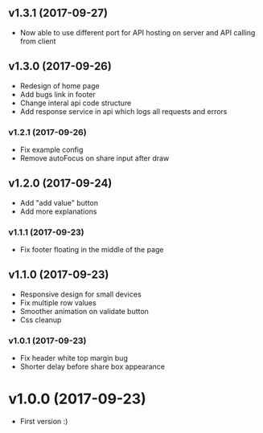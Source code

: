 ## v1.3.1 (2017-09-27)

  - Now able to use different port for API hosting on server and API calling from client

## v1.3.0 (2017-09-26)

  - Redesign of home page
  - Add bugs link in footer
  - Change interal api code structure
  - Add response service in api which logs all requests and errors

### v1.2.1 (2017-09-26)

  - Fix example config
  - Remove autoFocus on share input after draw

## v1.2.0 (2017-09-24)

  - Add "add value" button
  - Add more explanations

### v1.1.1 (2017-09-23)

  - Fix footer floating in the middle of the page

## v1.1.0 (2017-09-23)

  - Responsive design for small devices
  - Fix multiple row values
  - Smoother animation on validate button
  - Css cleanup

### v1.0.1 (2017-09-23)

  - Fix header white top margin bug
  - Shorter delay before share box appearance

# v1.0.0 (2017-09-23)

  - First version :)
